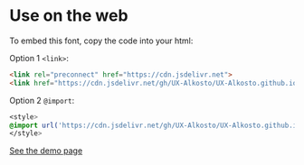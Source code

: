 # Use on the web
To embed this font, copy the code into your html:

Option 1 `<link>`:
```html
<link rel="preconnect" href="https://cdn.jsdelivr.net">
<link href="https://cdn.jsdelivr.net/gh/UX-Alkosto/UX-Alkosto.github.io/style.min.css" rel="stylesheet">
```
Option 2 `@import`:
```css
<style>
@import url('https://cdn.jsdelivr.net/gh/UX-Alkosto/UX-Alkosto.github.io/style.min.css');
</style>
```

[See the demo page](https://ux-alkosto.github.io/)

